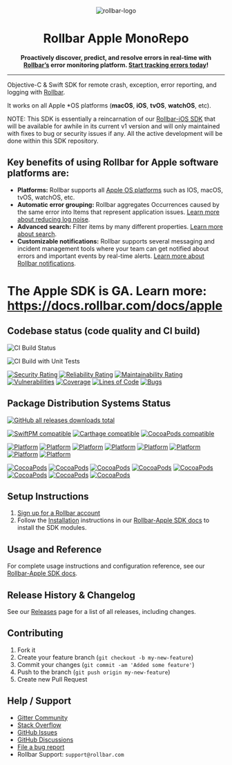 <p align="center">
  <img alt="rollbar-logo" src="https://user-images.githubusercontent.com/3300063/207964480-54eda665-d6fe-4527-ba51-b0ab3f41f10b.png" />
</p>

<h1 align="center">Rollbar Apple MonoRepo</h1>

<p align="center">
  <strong>Proactively discover, predict, and resolve errors in real-time with <a href="https://rollbar.com">Rollbar’s</a> error monitoring platform. <a href="https://rollbar.com/signup/">Start tracking errors today</a>!</strong>
</p>

---

Objective-C & Swift SDK for remote crash, exception, error reporting, and logging with [Rollbar](https://rollbar.com).

It works on all Apple *OS platforms (**macOS**, **iOS**, **tvOS**, **watchOS**, etc).

NOTE:
This SDK is essentially a reincarnation of our [Rollbar-iOS SDK](https://github.com/rollbar/rollbar-ios) that will be available for awhile in its current v1 version
and will only maintained with fixes to bug or security issues if any.
All the active development will be done within this SDK repository.

## Key benefits of using Rollbar for Apple software platforms are:

- **Platforms:** Rollbar supports all <a href="https://docs.rollbar.com/docs/apple">Apple OS platforms</a> such as IOS, macOS, tvOS, watchOS, etc.
- **Automatic error grouping:** Rollbar aggregates Occurrences caused by the same error into Items that represent application issues. <a href="https://docs.rollbar.com/docs/grouping-occurrences">Learn more about reducing log noise</a>.
- **Advanced search:** Filter items by many different properties. <a href="https://docs.rollbar.com/docs/search-items">Learn more about search</a>.
- **Customizable notifications:** Rollbar supports several messaging and incident management tools where your team can get notified about errors and important events by real-time alerts. <a href="https://docs.rollbar.com/docs/notifications">Learn more about Rollbar notifications</a>.



# The Apple SDK is GA. Learn more: https://docs.rollbar.com/docs/apple

## Codebase status (code quality and CI build)

![CI Build Status](https://github.com/rollbar/rollbar-apple/workflows/Swift/badge.svg)

![CI Build with Unit Tests](https://github.com/rollbar/rollbar-apple/workflows/CI%20Build%20with%20Unit%20Tests/badge.svg)

<!--
[![Quality Gate Status](https://sonarcloud.io/api/project_badges/measure?project=rollbar-apple&metric=alert_status)](https://sonarcloud.io/dashboard?id=rollbar-apple)
-->
[![Security Rating](https://sonarcloud.io/api/project_badges/measure?project=rollbar-apple&metric=security_rating)](https://sonarcloud.io/dashboard?id=rollbar-apple)
[![Reliability Rating](https://sonarcloud.io/api/project_badges/measure?project=rollbar-apple&metric=reliability_rating)](https://sonarcloud.io/dashboard?id=rollbar-apple)
[![Maintainability Rating](https://sonarcloud.io/api/project_badges/measure?project=rollbar-apple&metric=sqale_rating)](https://sonarcloud.io/dashboard?id=rollbar-apple)
[![Vulnerabilities](https://sonarcloud.io/api/project_badges/measure?project=rollbar-apple&metric=vulnerabilities)](https://sonarcloud.io/dashboard?id=rollbar-apple)
[![Coverage](https://sonarcloud.io/api/project_badges/measure?project=rollbar-apple&metric=coverage)](https://sonarcloud.io/dashboard?id=rollbar-apple)
[![Lines of Code](https://sonarcloud.io/api/project_badges/measure?project=rollbar-apple&metric=ncloc)](https://sonarcloud.io/dashboard?id=rollbar-apple)
[![Bugs](https://sonarcloud.io/api/project_badges/measure?project=rollbar-apple&metric=bugs)](https://sonarcloud.io/dashboard?id=rollbar-apple)


## Package Distribution Systems Status

[![GitHub all releases downloads total](https://img.shields.io/github/downloads/rollbar/rollbar-apple/total?logo=GitHub)]()

[![SwiftPM compatible](https://img.shields.io/badge/SwiftPM-compatible-brightgreen.svg)](https://swift.org/package-manager)
[![Carthage compatible](https://img.shields.io/badge/Carthage-compatible-brightgreen.svg)](https://github.com/Carthage/Carthage)
[![CocoaPods compatible](https://img.shields.io/badge/CocoaPods-compatible-brightgreen.svg)](https://cocoapods.org/)

<!--
[//]: # [![CocoaPods Compatible](https://img.shields.io/cocoapods/v/Rollbar.svg)](https://img.shields.io/cocoapods/v/Rollbar.svg)
-->

[![Platform](https://img.shields.io/cocoapods/p/RollbarNotifier.svg?label=RollbarNotifier)](https://docs.rollbar.com/docs/apple)
[![Platform](https://img.shields.io/cocoapods/p/RollbarDeploys.svg?label=RollbarDeploys)](https://docs.rollbar.com/docs/apple)
[![Platform](https://img.shields.io/cocoapods/p/RollbarCommon.svg?label=RollbarCommon)](https://docs.rollbar.com/docs/apple)
[![Platform](https://img.shields.io/cocoapods/p/RollbarAUL.svg?label=RollbarAUL)](https://docs.rollbar.com/docs/apple)
[![Platform](https://img.shields.io/cocoapods/p/RollbarSwift.svg?label=RollbarSwift)](https://docs.rollbar.com/docs/apple)
[![Platform](https://img.shields.io/cocoapods/p/RollbarCocoaLumberjack.svg?label=RollbarCocoaLumberjack)](https://docs.rollbar.com/docs/apple)
[![Platform](https://img.shields.io/cocoapods/p/RollbarPLCrashReporter.svg?label=RollbarPLCrashReporter)](https://docs.rollbar.com/docs/apple)
[![Platform](https://img.shields.io/cocoapods/p/RollbarKSCrash.svg?label=RollbarKSCrash)](https://docs.rollbar.com/docs/apple)

[![CocoaPods](https://img.shields.io/cocoapods/v/RollbarNotifier?label=RollbarNotifier)](https://cocoapods.org/pods/RollbarNotifier)
[![CocoaPods](https://img.shields.io/cocoapods/v/RollbarDeploys?label=RollbarDeploys)](https://cocoapods.org/pods/RollbarDeploys)
[![CocoaPods](https://img.shields.io/cocoapods/v/RollbarCommon?label=RollbarCommon)](https://cocoapods.org/pods/RollbarCommon)
[![CocoaPods](https://img.shields.io/cocoapods/v/RollbarAUL?label=RollbarAUL)](https://cocoapods.org/pods/RollbarAUL)
[![CocoaPods](https://img.shields.io/cocoapods/v/RollbarSwift?label=RollbarSwift)](https://cocoapods.org/pods/RollbarSwift)
[![CocoaPods](https://img.shields.io/cocoapods/v/RollbarCocoaLumberjack?label=RollbarCocoaLumberjack)](https://cocoapods.org/pods/RollbarCocoaLumberjack)
[![CocoaPods](https://img.shields.io/cocoapods/v/RollbarPLCrashReporter?label=RollbarPLCrashReporter)](https://cocoapods.org/pods/RollbarPLCrashReporter)
[![CocoaPods](https://img.shields.io/cocoapods/v/RollbarKSCrash?label=RollbarKSCrash)](https://cocoapods.org/pods/RollbarKSCrash)


## Setup Instructions

1. [Sign up for a Rollbar account](https://rollbar.com/signup)
2. Follow the [Installation](https://docs.rollbar.com/docs/apple#section-installation) instructions in our [Rollbar-Apple SDK docs](https://docs.rollbar.com/docs/apple) to install the SDK modules.

## Usage and Reference

For complete usage instructions and configuration reference, see our [Rollbar-Apple SDK docs](https://docs.rollbar.com/docs/apple).

## Release History & Changelog

See our [Releases](https://github.com/rollbar/rollbar-apple/releases) page for a list of all releases, including changes.

## Contributing

1. Fork it
2. Create your feature branch (`git checkout -b my-new-feature`)
3. Commit your changes (`git commit -am 'Added some feature'`)
4. Push to the branch (`git push origin my-new-feature`)
5. Create new Pull Request

## Help / Support

- [Gitter Community](https://gitter.im/rollbar/SDK-Apple)
- [Stack Overflow](https://stackoverflow.com/questions/tagged/rollbar)
- [GitHub Issues](https://github.com/rollbar/rollbar-apple/issues)
- [GitHub Discussions](https://github.com/rollbar/rollbar-apple/discussions)
- [File a bug report](https://github.com/rollbar/rollbar-apple/issues/new)
- Rollbar Support: `support@rollbar.com`
